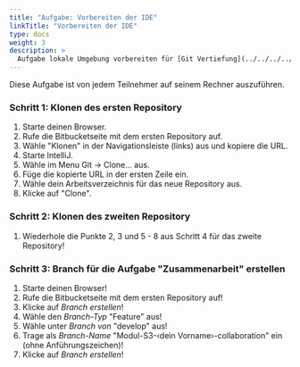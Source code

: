 ```yaml
---
title: "Aufgabe: Vorbereiten der IDE"
linkTitle: "Vorbereiten der IDE"
type: docs
weight: 3
description: >
  Aufgabe lokale Umgebung vorbereiten für [Git Vertiefung](../../../../docs/git/vertiefung/preliminaries)
---
```


Diese Aufgabe ist von jedem Teilnehmer auf seinem Rechner auszuführen.

### Schritt 1: Klonen des ersten Repository

1. Starte deinen Browser.
2. Rufe die Bitbucketseite mit dem ersten Repository auf.
3. Wähle "Klonen" in der Navigationsleiste (links) aus und kopiere die URL.
4. Starte IntelliJ.
5. Wähle im Menu Git -> Clone... aus.
6. Füge die kopierte URL in der ersten Zeile ein.
7. Wähle dein Arbeitsverzeichnis für das neue Repository aus.
8. Klicke auf "Clone".

### Schritt 2: Klonen des zweiten Repository

1. Wiederhole die Punkte 2, 3 und 5 - 8 aus Schritt 4 für das zweite Repository!

### Schritt 3: Branch für die Aufgabe "Zusammenarbeit" erstellen

1. Starte deinen Browser!
2. Rufe die Bitbucketseite mit dem ersten Repository auf!
3. Klicke auf _Branch erstellen_!
4. Wähle den _Branch-Typ_ "Feature" aus!
5. Wähle unter _Branch von_ "develop" aus!
6. Trage als _Branch-Name_ "Modul-S3-‹dein Vorname›-collaboration" ein (ohne Anführungszeichen)!
7. Klicke auf _Branch erstellen_!
